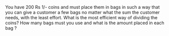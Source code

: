 You have 200 Rs 1/- coins and must place them in bags in such a way that you can give a customer a few bags 
no matter what the sum the customer needs, with the least effort. What is the most efficient way of dividing 
the coins? How many bags must you use and what is the amount placed in each bag ?
